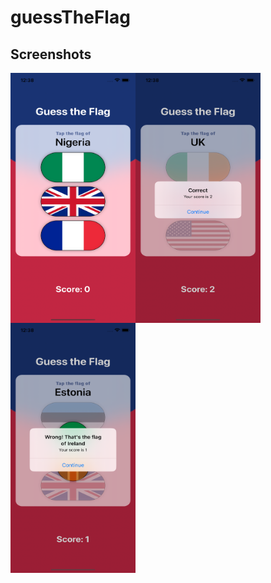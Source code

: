 # guessTheFlag

## Screenshots
<img align="left" src="https://github.com/makhmudov0907/guessTheFlag/blob/main/images/1.png" width="200" height="400">
<img align="left" src="https://github.com/makhmudov0907/guessTheFlag/blob/main/images/2.png" width="200" height="400">
<img align="left" src="https://github.com/makhmudov0907/guessTheFlag/blob/main/images/3.png" width="200" height="400">
